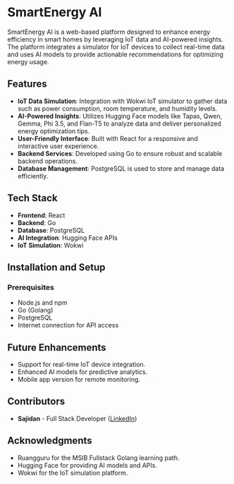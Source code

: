 # SmartEnergy AI

SmartEnergy AI is a web-based platform designed to enhance energy efficiency in smart homes by leveraging IoT data and AI-powered insights. The platform integrates a simulator for IoT devices to collect real-time data and uses AI models to provide actionable recommendations for optimizing energy usage.

## Features

- **IoT Data Simulation**: Integration with Wokwi IoT simulator to gather data such as power consumption, room temperature, and humidity levels.
- **AI-Powered Insights**: Utilizes Hugging Face models like Tapas, Qwen, Gemma, Phi 3.5, and Flan-T5 to analyze data and deliver personalized energy optimization tips.
- **User-Friendly Interface**: Built with React for a responsive and interactive user experience.
- **Backend Services**: Developed using Go to ensure robust and scalable backend operations.
- **Database Management**: PostgreSQL is used to store and manage data efficiently.

## Tech Stack

- **Frontend**: React
- **Backend**: Go
- **Database**: PostgreSQL
- **AI Integration**: Hugging Face APIs
- **IoT Simulation**: Wokwi

## Installation and Setup

### Prerequisites

- Node.js and npm
- Go (Golang)
- PostgreSQL
- Internet connection for API access

## Future Enhancements

- Support for real-time IoT device integration.
- Enhanced AI models for predictive analytics.
- Mobile app version for remote monitoring.

## Contributors

- **Sajidan** - Full Stack Developer ([LinkedIn](https://www.linkedin.com/in/ahmad-nur-sajidan/))

## Acknowledgments

- Ruangguru for the MSIB Fullstack Golang learning path.
- Hugging Face for providing AI models and APIs.
- Wokwi for the IoT simulation platform.

